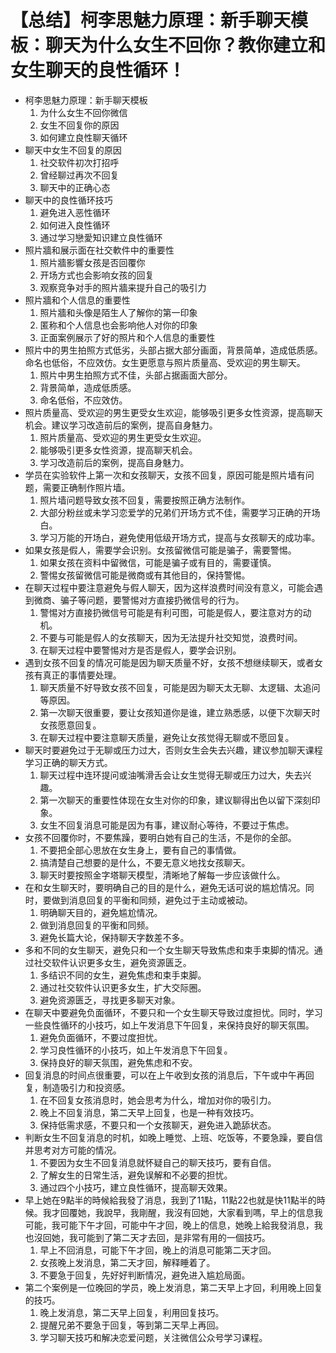 # 【总结】柯李思魅力原理：新手聊天模板：聊天为什么女生不回你？教你建立和女生聊天的良性循环！

-   柯李思魅力原理：新手聊天模板
    1.  为什么女生不回你微信
    2.  女生不回复你的原因
    3.  如何建立良性聊天循环
-   聊天中女生不回复的原因
    1.  社交软件初次打招呼
    2.  曾经聊过再次不回复
    3.  聊天中的正确心态
-   聊天中的良性循环技巧
    1.  避免进入恶性循环
    2.  如何进入良性循环
    3.  通过学习戀愛知识建立良性循环
-   照片牆和展示面在社交軟件中的重要性
    1.  照片牆影響女孩是否回覆你
    2.  开场方式也会影响女孩的回复
    3.  观察竞争对手的照片牆来提升自己的吸引力
-   照片牆和个人信息的重要性
    1.  照片牆和头像是陌生人了解你的第一印象
    2.  匿称和个人信息也会影响他人对你的印象
    3.  正面案例展示了好的照片和个人信息的重要性
-   照片中的男生拍照方式低劣，头部占据大部分画面，背景简单，造成低质感。命名也低俗，不应效仿。女生更愿意与照片质量高、受欢迎的男生聊天。
    1.  照片中男生拍照方式不佳，头部占据画面大部分。
    2.  背景简单，造成低质感。
    3.  命名低俗，不应效仿。
-   照片质量高、受欢迎的男生更受女生欢迎，能够吸引更多女性资源，提高聊天机会。建议学习改造前后的案例，提高自身魅力。
    1.  照片质量高、受欢迎的男生更受女生欢迎。
    2.  能够吸引更多女性资源，提高聊天机会。
    3.  学习改造前后的案例，提高自身魅力。
-   学员在实验软件上第一次和女孩聊天，女孩不回复，原因可能是照片墙有问题，需要正确制作照片墙。
    1.  照片墙问题导致女孩不回复，需要按照正确方法制作。
    2.  大部分粉丝或未学习恋爱学的兄弟们开场方式不佳，需要学习正确的开场白。
    3.  学习万能的开场白，避免使用低级开场方式，提高与女孩聊天的成功率。
-   如果女孩是假人，需要学会识别。女孩留微信可能是骗子，需要警惕。
    1.  如果女孩在资料中留微信，可能是骗子或有目的，需要谨慎。
    2.  警惕女孩留微信可能是微商或有其他目的，保持警惕。
-   在聊天过程中要注意避免与假人聊天，因为这样浪费时间没有意义，可能会遇到微商、骗子等问题，要警惕对方直接扔微信号的行为。
    1.  警惕对方直接扔微信号可能是有利可图，可能是假人，要注意对方的动机。
    2.  不要与可能是假人的女孩聊天，因为无法提升社交知觉，浪费时间。
    3.  在聊天过程中要警惕对方是否是假人，要学会识别。
-   遇到女孩不回复的情况可能是因为聊天质量不好，女孩不想继续聊天，或者女孩有真正的事情要处理。
    1.  聊天质量不好导致女孩不回复，可能是因为聊天太无聊、太逻辑、太追问等原因。
    2.  第一次聊天很重要，要让女孩知道你是谁，建立熟悉感，以便下次聊天时女孩愿意回复。
    3.  在聊天过程中要注意聊天质量，避免让女孩觉得无聊或不愿回复。
-   聊天时要避免过于无聊或压力过大，否则女生会失去兴趣，建议参加聊天课程学习正确的聊天方式。
    1.  聊天过程中连环提问或油嘴滑舌会让女生觉得无聊或压力过大，失去兴趣。
    2.  第一次聊天的重要性体现在女生对你的印象，建议聊得出色以留下深刻印象。
    3.  女生不回复消息可能是因为有事，建议耐心等待，不要过于焦虑。
-   女孩不回覆你时，不要焦躁，要明白她有自己的生活，不是你的全部。
    1.  不要把全部心思放在女生身上，要有自己的事情做。
    2.  搞清楚自己想要的是什么，不要无意义地找女孩聊天。
    3.  聊天时要按照金字塔聊天模型，清晰地了解每一步应该做什么。
-   在和女生聊天时，要明确自己的目的是什么，避免无话可说的尴尬情况。同时，要做到消息回复的平衡和同频，避免过于主动或被动。
    1.  明确聊天目的，避免尴尬情况。
    2.  做到消息回复的平衡和同频。
    3.  避免长篇大论，保持聊天字数差不多。
-   多和不同的女生聊天，避免只和一个女生聊天导致焦虑和束手束脚的情况。通过社交软件认识更多女生，避免资源匮乏。
    1.  多结识不同的女生，避免焦虑和束手束脚。
    2.  通过社交软件认识更多女生，扩大交际圈。
    3.  避免资源匮乏，寻找更多聊天对象。
-   在聊天中要避免负面循环，不要只和一个女生聊天导致过度担忧。同时，学习一些良性循环的小技巧，如上午发消息下午回复，来保持良好的聊天氛围。
    1.  避免负面循环，不要过度担忧。
    2.  学习良性循环的小技巧，如上午发消息下午回复。
    3.  保持良好的聊天氛围，避免焦虑和不安。
-   回复消息的时间点很重要，可以在上午收到女孩的消息后，下午或中午再回复，制造吸引力和投资感。
    1.  在不回复女孩消息时，她会思考为什么，增加对你的吸引力。
    2.  晚上不回复消息，第二天早上回复，也是一种有效技巧。
    3.  保持低需求感，不要只和一个女孩聊天，避免进入跪舔状态。
-   判断女生不回复消息的时机，如晚上睡觉、上班、吃饭等，不要急躁，要自信并思考对方可能的情况。
    1.  不要因为女生不回复消息就怀疑自己的聊天技巧，要有自信。
    2.  了解女生的日常生活，避免误解和不必要的担忧。
    3.  通过四个小技巧，建立良性循环，提高聊天效果。
-   早上她在9點半的時候給我發了消息，我到了11點，11點22也就是快11點半的時候。我才回覆她，我說早，我剛醒，我沒有回她，大家看到嗎，早上的信息我可能，我可能下午才回，可能中午才回，晚上的信息，她晚上給我發消息，我也沒回她，我可能到了第二天才去回，是非常有用的一個技巧。
    1.  早上不回消息，可能下午才回，晚上的消息可能第二天才回。
    2.  女孩晚上发消息，第二天才回，解释睡着了。
    3.  不要急于回复，先好好判断情况，避免进入尴尬局面。
-   第二个案例是一位晚回的学员，晚上发消息，第二天早上才回，利用晚上回复的技巧。
    1.  晚上发消息，第二天早上回复，利用回复技巧。
    2.  提醒兄弟不要急于回复，等到第二天早上再回。
    3.  学习聊天技巧和解决恋爱问题，关注微信公众号学习课程。